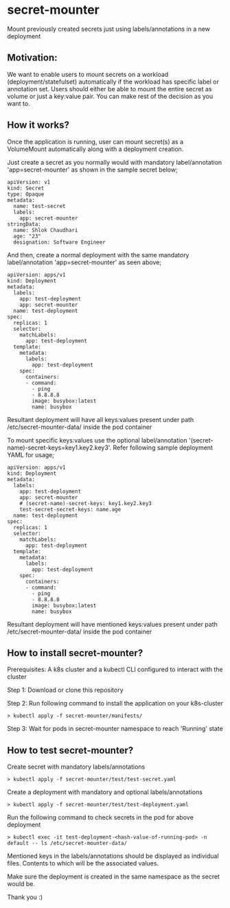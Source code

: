 # secret-mounter

Mount previously created secrets just using labels/annotations in a new deployment

## Motivation:

We want to enable users to mount secrets on a workload (deployment/statefulset) automatically if the workload has specific label or annotation set. Users should either be able to mount the entire secret as volume or just a key:value pair. You can make rest of the decision as you want to.

## How it works?

Once the application is running, user can mount secret(s) as a VolumeMount automatically along with a deployment creation.

Just create a secret as you normally would with mandatory label/annotation 'app=secret-mounter' as shown in the sample secret below;
``` {.sourceCode .bash}
apiVersion: v1
kind: Secret
type: Opaque
metadata:
  name: test-secret
  labels:
    app: secret-mounter
stringData:
  name: Shlok Chaudhari
  age: "23"
  designation: Software Engineer
```

And then, create a normal deployment with the same mandatory label/annotation 'app=secret-mounter' as seen above;
``` {.sourceCode .bash}
apiVersion: apps/v1
kind: Deployment
metadata:
  labels:
    app: test-deployment
    app: secret-mounter
  name: test-deployment
spec:
  replicas: 1
  selector:
    matchLabels:
      app: test-deployment
  template:
    metadata:
      labels:
        app: test-deployment
    spec:
      containers:
      - command:
        - ping
        - 8.8.8.8
        image: busybox:latest
        name: busybox
```
Resultant deployment will have all keys:values present under path /etc/secret-mounter-data/ inside the pod container

To mount specific keys:values use the optional label/annotation '(secret-name)-secret-keys=key1.key2.key3'. Refer following sample deployment YAML for usage;
``` {.sourceCode .bash}
apiVersion: apps/v1
kind: Deployment
metadata:
  labels:
    app: test-deployment
    app: secret-mounter
    # (secret-name)-secret-keys: key1.key2.key3
    test-secret-secret-keys: name.age
  name: test-deployment
spec:
  replicas: 1
  selector:
    matchLabels:
      app: test-deployment
  template:
    metadata:
      labels:
        app: test-deployment
    spec:
      containers:
      - command:
        - ping
        - 8.8.8.8
        image: busybox:latest
        name: busybox
```
Resultant deployment will have mentioned keys:values present under path /etc/secret-mounter-data/ inside the pod container

## How to install secret-mounter?

Prerequisites: A k8s cluster and a kubectl CLI configured to interact with the cluster

Step 1: Download or clone this repository

Step 2: Run following command to install the application on your k8s-cluster

``` {.sourceCode .bash}
> kubectl apply -f secret-mounter/manifests/
```

Step 3: Wait for pods in secret-mounter namespace to reach 'Running' state

## How to test secret-mounter?

Create secret with mandatory labels/annotations

``` {.sourceCode .bash}
> kubectl apply -f secret-mounter/test/test-secret.yaml
```

Create a deployment with mandatory and optional labels/annotations

``` {.sourceCode .bash}
> kubectl apply -f secret-mounter/test/test-deployment.yaml
```

Run the following command to check secrets in the pod for above deployment

``` {.sourceCode .bash}
> kubectl exec -it test-deployment-<hash-value-of-running-pod> -n default -- ls /etc/secret-mounter-data/
```
Mentioned keys in the labels/annotations should be displayed as individual files. Contents to which will be the associated values.

Make sure the deployment is created in the same namespace as the secret would be.

Thank you :)

